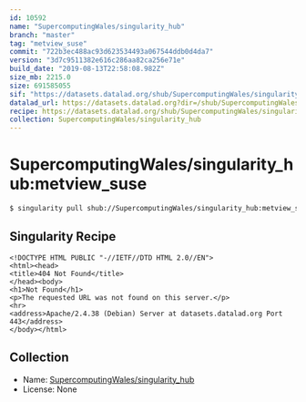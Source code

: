```yaml
---
id: 10592
name: "SupercomputingWales/singularity_hub"
branch: "master"
tag: "metview_suse"
commit: "722b3ec488ac93d623534493a067544ddb0d4da7"
version: "3d7c9511382e616c286aa82ca256e71e"
build_date: "2019-08-13T22:58:08.982Z"
size_mb: 2215.0
size: 691585055
sif: "https://datasets.datalad.org/shub/SupercomputingWales/singularity_hub/metview_suse/2019-08-13-722b3ec4-3d7c9511/3d7c9511382e616c286aa82ca256e71e.sif"
datalad_url: https://datasets.datalad.org?dir=/shub/SupercomputingWales/singularity_hub/metview_suse/2019-08-13-722b3ec4-3d7c9511/
recipe: https://datasets.datalad.org/shub/SupercomputingWales/singularity_hub/metview_suse/2019-08-13-722b3ec4-3d7c9511/Singularity
collection: SupercomputingWales/singularity_hub
---
```


# SupercomputingWales/singularity_hub:metview_suse

```bash
$ singularity pull shub://SupercomputingWales/singularity_hub:metview_suse
```

## Singularity Recipe

```singularity
<!DOCTYPE HTML PUBLIC "-//IETF//DTD HTML 2.0//EN">
<html><head>
<title>404 Not Found</title>
</head><body>
<h1>Not Found</h1>
<p>The requested URL was not found on this server.</p>
<hr>
<address>Apache/2.4.38 (Debian) Server at datasets.datalad.org Port 443</address>
</body></html>
```

## Collection

 - Name: [SupercomputingWales/singularity_hub](https://github.com/SupercomputingWales/singularity_hub)
 - License: None

